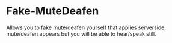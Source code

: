 # Fake-MuteDeafen
Allows you to fake mute/deafen yourself that applies serverside, mute/deafen appears but you will be able to hear/speak still.
